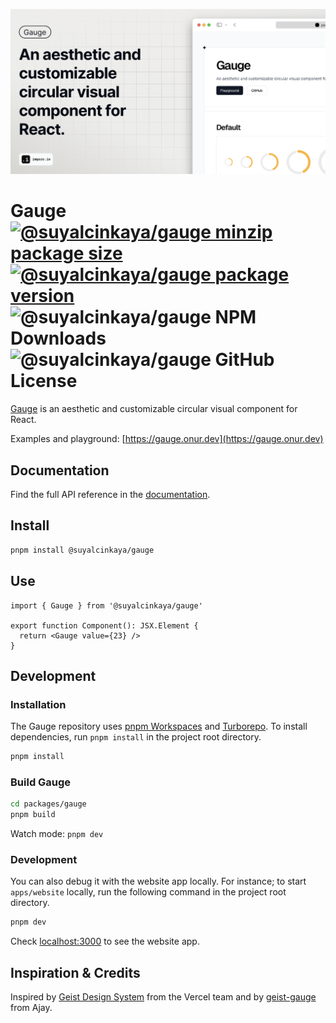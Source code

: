 ![screenshot](apps/website/public/og-image.png)

# Gauge [![@suyalcinkaya/gauge minzip package size](https://img.shields.io/bundlephobia/minzip/@suyalcinkaya/gauge)](https://www.npmjs.com/package/@suyalcinkaya/gauge?activeTab=code) [![@suyalcinkaya/gauge package version](https://img.shields.io/npm/v/@suyalcinkaya/gauge.svg?colorB=green)](https://www.npmjs.com/package/@suyalcinkaya/gauge) ![@suyalcinkaya/gauge NPM Downloads](https://img.shields.io/npm/dm/%40suyalcinkaya%2Fgauge) ![@suyalcinkaya/gauge GitHub License](https://img.shields.io/github/license/suyalcinkaya/gauge)

[Gauge](https://gauge.onur.dev/) is an aesthetic and customizable circular visual component for React.

Examples and playground: [https://gauge.onur.dev](https://gauge.onur.dev)

## Documentation

Find the full API reference in the [documentation](https://gauge.onur.dev/api).

## Install

```bash
pnpm install @suyalcinkaya/gauge
```

## Use

```tsx
import { Gauge } from '@suyalcinkaya/gauge'

export function Component(): JSX.Element {
  return <Gauge value={23} />
}
```

## Development

### Installation

The Gauge repository uses [pnpm Workspaces](https://pnpm.io/workspaces) and [Turborepo](https://github.com/vercel/turborepo). To install dependencies, run `pnpm install` in the project root directory.

```bash
pnpm install
```

### Build Gauge

```bash
cd packages/gauge
pnpm build
```

Watch mode: `pnpm dev`

### Development

You can also debug it with the website app locally. For instance; to start `apps/website` locally, run the following command in the project root directory.

```bash
pnpm dev
```

Check [localhost:3000](http://localhost:3000) to see the website app.

## Inspiration & Credits

Inspired by [Geist Design System](https://vercel.com/geist/gauge) from the Vercel team and by [geist-gauge](https://geist-gauge.vercel.app) from Ajay.
